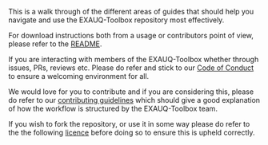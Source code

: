 This is a walk through of the different areas of guides that should help you navigate 
and use the EXAUQ-Toolbox repository most effectively. 

For download instructions both from a usage or contributors point of view, please refer to the
[README](README.md). 

If you are interacting with members of the EXAUQ-Toolbox whether through issues, PRs, reviews etc. 
Please do refer and stick to our [Code of Conduct](CODE-OF-CONDUCT.md) to ensure a welcoming 
environment for all. 

We would love for you to contribute and if you are considering this, please do refer to our
[contributing guidelines](CONTRIBUTING.md) which should give a good explanation of how the workflow
is structured by the EXAUQ-Toolbox team.

If you wish to fork the repository, or use it in some way please do refer to the 
the following [licence](LICENCE.md) before doing so to ensure this is upheld correctly. 

